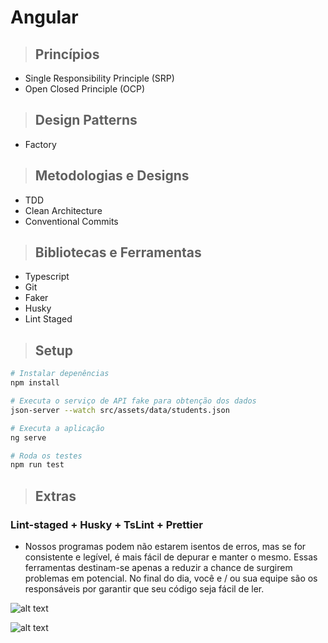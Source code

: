 # Angular

> ## Princípios

* Single Responsibility Principle (SRP)
* Open Closed Principle (OCP)

> ## Design Patterns

* Factory

> ## Metodologias e Designs

* TDD
* Clean Architecture
* Conventional Commits

> ## Bibliotecas e Ferramentas
* Typescript
* Git
* Faker
* Husky
* Lint Staged


> ## Setup

``` bash
# Instalar depenências
npm install

# Executa o serviço de API fake para obtenção dos dados
json-server --watch src/assets/data/students.json

# Executa a aplicação
ng serve

# Roda os testes
npm run test
```

> ## Extras

### Lint-staged + Husky + TsLint + Prettier
* Nossos programas podem não estarem isentos de erros, mas se for consistente e legível, é mais fácil de depurar e manter o mesmo. Essas ferramentas destinam-se apenas a reduzir a chance de surgirem problemas em potencial. No final do dia, você e / ou sua equipe são os responsáveis ​​por garantir que seu código seja fácil de ler.

![alt text](https://github.com/LauanGuermandi/Desafio-Angular/blob/develop/src/assets/images/commit.jpg?raw=true)

![alt text](https://github.com/LauanGuermandi/Desafio-Angular/blob/develop/src/assets/images/push.jpg?raw=true)
